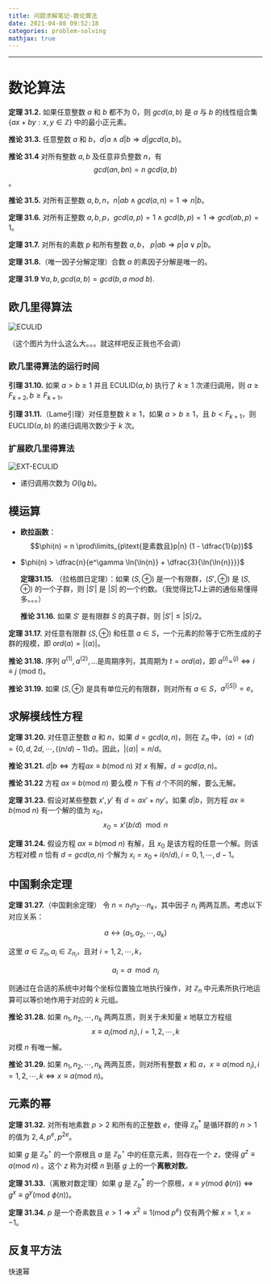 ```yaml
---
title: 问题求解笔记-数论算法
date: 2021-04-08 09:52:18
categories: problem-solving
mathjax: true
---
```


---

# 数论算法

**定理 31.2.** 如果任意整数 $a$ 和 $b$ 都不为 $0$，则 $gcd(a, b)$ 是 $a$ 与 $b$ 的线性组合集 $\{ ax + by : x, y \in \mathbb{Z} \}$ 中的最小正元素。

**推论 31.3.** 任意整数 $a$ 和 $b$，$d | a \wedge d|b \Rightarrow d | gcd(a,b)$。

**推论 31.4** 对所有整数 $a,b$ 及任意非负整数 $n$，有 $$gcd(an,bn) = n~gcd(a,b)$$。

**推论 31.5.** 对所有正整数 $a,b,n$，$n | ab \wedge gcd(a, n) = 1 \Rightarrow n | b$。

**定理 31.6.** 对所有正整数 $a,b,p$，$gcd(a, p ) = 1 \wedge gcd(b, p) = 1 \Rightarrow gcd(ab, p) = 1$。

**定理 31.7.** 对所有的素数 $p$ 和所有整数 $a,b$， $p | ab \Rightarrow p |a \vee p | b$。

**定理 31.8.**（唯一因子分解定理）合数 $a$ 的素因子分解是唯一的。

<!--more -->

**定理 31.9** $\forall a, b, gcd(a, b) = gcd(b, a ~mod ~b)$.

## 欧几里得算法

![ECULID](euclid.png "eculid")

（这个图片为什么这么大。。。就这样吧反正我也不会调）

### 欧几里得算法的运行时间

**引理 31.10.** 如果 $a > b \geq 1$ 并且 ECULID$(a,b)$ 执行了 $k \geq 1$ 次递归调用，则 $a \geq F_{k+2}, b \geq F_{k+1}$。

**引理 31.11.**（Lame引理）对任意整数 $k \geq 1$，如果 $a > b \geq 1$，且 $b < F_{k+1}$，则 EUCLID$(a,b)$ 的递归调用次数少于 $k$ 次。

### 扩展欧几里得算法

![EXT-ECULID](extgcd.png "ext-eculid")

- 递归调用次数为 $O(\lg{b})$。

## 模运算

- **欧拉函数**：$$\phi(n) = n \prod\limits_{p\text{是素数且}p|n} (1 - \dfrac{1}{p})$$

- $\phi(n) > \dfrac{n}{e^\gamma \ln{\ln{n}} + \dfrac{3}{\ln{\ln{n}}}}$

  

  

  **定理31.15.** （拉格朗日定理）：如果 $(S, \oplus)$ 是一个有限群，$(S', \oplus )$ 是 $(S,\oplus)$ 的一个子群，则 $|S'|$ 是 $|S|$ 的一个约数。（我觉得比TJ上讲的通俗易懂得多。。。）

  **推论 31.16.** 如果 $S'$ 是有限群 $S$ 的真子群，则 $|S' | \leq |S| / 2$。

**定理 31.17.** 对任意有限群 $(S, \oplus)$ 和任意 $a \in S$，一个元素的阶等于它所生成的子群的规模，即 $ord(a) = |\langle a \rangle|$。

**推论 31.18.** 序列 $a^{(1)}, a^{(2)}, ...$是周期序列，其周期为 $t = ord(a)$，即 $a^{(i)} = ^{(j)} \Leftrightarrow i \equiv j~ (\text{mod }t)$。

**推论 31.19.** 如果 $(S, \oplus)$ 是具有单位元的有限群，则对所有 $a \in S$，$a^{(|S|)} = e$。



## 求解模线性方程

**定理 31.20.** 对任意正整数 $a$ 和 $n$，如果 $d = gcd(a,n)$，则在 $\mathbb{Z}_n$ 中，$\langle a \rangle = \langle d \rangle = \{ 0, d, 2d, \cdots , ((n/d) - 1)d \}$。因此，$|\langle a \rangle| = n /d$。

**推论 31.21.** $d | b \Leftrightarrow \text{方程} ax \equiv b (\text{mod } n)$ 对 $x$ 有解，$d  =gcd(a,n)$。 

**推论 31.22** 方程 $ax \equiv b (\text{mod } n)$ 要么模 $n$ 下有 $d$ 个不同的解，要么无解。

**定理 31.23.** 假设对某些整数 $x', y'$ 有 $d = ax' + ny'$。如果 $d | b$，则方程 $ax \equiv b(\text{mod } n)$ 有一个解的值为 $x_0$，$$x_0 = x'(b / d) \mod n$$

**定理 31.24.** 假设方程 $ax \equiv b(\text{mod } n)$ 有解，且 $x_0$ 是该方程的任意一个解。则该方程对模 $n$ 恰有 $d = gcd(a,n)$ 个解为 $x_i = x_0 + i(n /d), i =0, 1, \cdots, d- 1$。



## 中国剩余定理

**定理 31.27.**（中国剩余定理） 令 $n = n_1 n_2\cdots n_k$，其中因子 $n_i$ 两两互质。考虑以下对应关系：

$$a \leftrightarrow (a_1, a_2, \cdots, a_k)$$

这里 $a \in \mathbb{Z}_n, a_i \in \mathbb{Z}_{n_i}$，且对 $i = 1, 2, \cdots, k$，

$$a_i =  a \mod n_i$$

则通过在合适的系统中对每个坐标位置独立地执行操作，对 $\mathbb{Z}_n$ 中元素所执行地运算可以等价地作用于对应的 $k$ 元组。

**推论 31.28.** 如果 $n_1, n_2, \cdots, n_k$ 两两互质，则关于未知量 $x$ 地联立方程组 $$x \equiv a_i (\text{mod } n_i), i = 1, 2, \cdots,k$$ 对模 $n$ 有唯一解。

**推论 31.29.** 如果 $n_1, n_2, \cdots, n_k$ 两两互质，则对所有整数 $x$ 和 $a$，$x \equiv a(\text{mod } n_i), i = 1, 2, \cdots, k \Leftrightarrow x \equiv a (\text{mod } n)$。



## 元素的幂

**定理 31.32.** 对所有地素数 $p > 2$ 和所有的正整数 $e$，使得 $\mathbb{Z}_n^*$ 是循环群的 $n > 1$ 的值为 $2, 4, p^e, p^{2e}$。

如果 $g$ 是 $\mathbb{Z}_{b}^{\star}$ 的一个原根且 $a$ 是 $\mathbb{Z}_{b}^{\star}$ 中的任意元素，则存在一个 $z$，使得 $g^{z} \equiv a(\text{mod } n)$ 。这个 $z$ 称为对模 $n$ 到基 $g$ 上的一个**离散对数**。

**定理 31.33.**（离散对数定理）如果 $g$ 是 $\mathbb{Z}_b^*$ 的一个原根，$x \equiv y(\text{mod } \phi(n)) \Leftrightarrow g^x \equiv g^y (\text{mod } \phi(n))$。



**定理 31.34.** $p$ 是一个奇素数且 $e > 1 \Rightarrow x^2 \equiv 1(\text{mod } p^e)$ 仅有两个解 $x =1, x= -1$。

## 反复平方法

快速幂